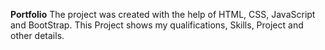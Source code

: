 
**Portfolio**
The project was created with the help of HTML, CSS, JavaScript and BootStrap.
This Project shows my qualifications, Skills, Project and other details.
